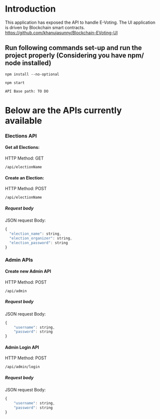 # Introduction
This application has exposed the API to handle E-Voting.
The UI application is driven by Blockchain smart contracts.
https://github.com/khanujasunny/Blockchain-EVoting-UI

## Run following commands set-up and run the project properly (Considering you have npm/ node installed)
```console
npm install --no-optional
```
```console
npm start
```

`
API Base path: TO DO 
`
# Below are the APIs currently available
### Elections API

#### Get all Elections:
HTTP Method: GET
```http
/api/electionName
```

#### Create an Election:
HTTP Method: POST
```http
/api/electionName
```
##### Request body
 JSON request Body:

```javascript
{
  "election_name": string,
  "election_organizer": string,
  "election_password": string
}
```

### Admin APIs
#### Create new Admin API
HTTP Method: POST
```http
/api/admin
```
##### Request body
 JSON request Body:

```javascript
{
	"username": string,
	"password": string
}
```
#### Admin Login API
HTTP Method: POST
```http
/api/admin/login
```
##### Request body
 JSON request Body:

```javascript
{
	"username": string,
	"password": string
}
```
